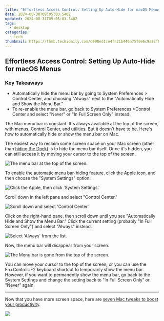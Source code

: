 ```yaml
---
title: "Effortless Access Control: Setting Up Auto-Hide for macOS Menus"
date: 2024-08-30T09:05:03.540Z
updated: 2024-08-31T09:05:03.540Z
tags:
  - desktop
categories:
  - tech
thumbnail: https://thmb.techidaily.com/d998ed1ce4fa21b446a75f0e6c9a8cf84aeb11cbd732d7f1223ebbfd05a07e14.jpg
---
```


## Effortless Access Control: Setting Up Auto-Hide for macOS Menus

### Key Takeaways

* Automatically hide the menu bar by going to System Preferences > Control Center, and choosing "Always" next to the "Automatically Hide and Show the Menu Bar."
* To re-enable the menu bar, go back to System Preferences >Control Center and select "Never" or "In Full Screen Only" instead.

 The Mac menu bar is constant. It's always available at the top of the screen, with menus, Control Center, and utilities. But it doesn't have to be. Here's how to automatically hide or show the menu bar on Mac.

 The easiest way to reclaim some screen space on your Mac screen (other than [hiding the Dock)](https://instagram-videos.techidaily.com/2024-approved-achieve-massive-momentum-hit-1k-ig-gains-monthly/) is to hide the menu bar itself. Once it's hidden, you can still access it by moving your cursor to the top of the screen.

![The menu bar at the top of the screen.](https://static1.howtogeekimages.com/wordpress/wp-content/uploads/2024/01/1-menu-bar-at-top.png) 

 To enable the automatic menu bar-hiding feature, click the Apple icon, and then choose the "System Settings" option.

![Click the Apple, then click 'System Settings.'](https://static1.howtogeekimages.com/wordpress/wp-content/uploads/2024/01/2-click-apple-click-systme-settings.png) 

 Scroll down in the left pane and select "Control Center."

![Scroll down and select 'Control Center.'](https://static1.howtogeekimages.com/wordpress/wp-content/uploads/2024/01/3-scroll-down-select-control-center.png) 

 Click on the right-hand pane, then scroll down until you see "Automatically Hide and Show the Menu Bar." Click the current setting (probably "In Full Screen Only") and select "Always" instead. 

![Select 'Always' from the list.](https://static1.howtogeekimages.com/wordpress/wp-content/uploads/2024/01/4-select-always.png) 

 Now, the menu bar will disappear from your screen.

![The Menu bar is gone from the top of the screen.](https://static1.howtogeekimages.com/wordpress/wp-content/uploads/2024/01/5-menu-bar-gone.png) 

 You can move your cursor to the top of the screen, or you can use the Fn+Control+F2 keyboard shortcut to temporarily show the menu bar. However, if you want to permanently show the menu bar, go back to the System Settings and change the setting back to "In Full Screen Only" or "Never" again. 

---

 Now that you have more screen space, here are [seven Mac tweaks to boost your productivity](https://change-location.techidaily.com/in-2024-ways-to-trade-pokemon-go-from-far-away-on-samsung-galaxy-f15-5g-drfone-by-drfone-virtual-android/).

<ins class="adsbygoogle"
     style="display:block"
     data-ad-format="autorelaxed"
     data-ad-client="ca-pub-7571918770474297"
     data-ad-slot="1223367746"></ins>



<ins class="adsbygoogle"
     style="display:block"
     data-ad-client="ca-pub-7571918770474297"
     data-ad-slot="8358498916"
     data-ad-format="auto"
     data-full-width-responsive="true"></ins>



<!-- affiliate ads begin -->
<a href="https://secure.2checkout.com/order/checkout.php?PRODS=4620778&QTY=1&AFFILIATE=108875&CART=1"><img src="https://secure.avangate.com/images/merchant/07dd4d5a72f5740ef0f035f201951476/300__250banner.jpg" border="0"></a>
<!-- affiliate ads end -->